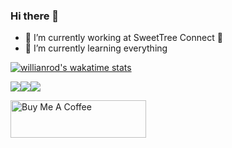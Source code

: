 ### Hi there 👋

- 🔭 I’m currently working at SweetTree Connect 🌳 
- 🌱 I’m currently learning everything

[![willianrod's wakatime stats](https://github-readme-stats.vercel.app/api/wakatime?username=willianrod)](https://github.com/anuraghazra/github-readme-stats)

![](https://img.shields.io/badge/OS-MacOSX-informational?style=flat&logo=<LOGO_NAME>&logoColor=white&color=6f00ff)![](https://img.shields.io/badge/Code-Python-informational?style=flat&logo=<LOGO_NAME>&logoColor=white&color=fff200)![](https://img.shields.io/badge/Shell-Fish-informational?style=flat&logo=<LOGO_NAME>&logoColor=white&color=0802bd)


<a href="https://www.buymeacoffee.com/JEdwards" target="_blank"><img src="https://cdn.buymeacoffee.com/buttons/v2/default-yellow.png" alt="Buy Me A Coffee" style="height: 60px !important;width: 217px !important;" ></a>

<!--
**JEdwards216/JEdwards216** is a ✨ _special_ ✨ repository because its `README.md` (this file) appears on your GitHub profile.

Here are some ideas to get you started:

- 🔭 I’m currently working at SweetTree Connect 🌳 
- 🌱 I’m currently learning everything
- 👯 I’m looking to collaborate on ...
- 🤔 I’m looking for help with ...
- 💬 Ask me about ...
- 📫 How to reach me: ...
- ⚡ Fun fact: ...
-->
